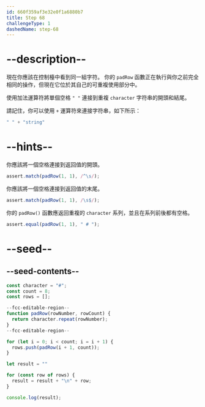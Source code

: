 ```yaml
---
id: 660f359af3e32e0f1a6880b7
title: Step 68
challengeType: 1
dashedName: step-68
---
```


# --description--

現在你應該在控制檯中看到同一組字符。 你的 `padRow` 函數正在執行與你之前完全相同的操作，但現在它位於其自己的可重複使用部分中。

使用加法運算符將單個空格 `" "` 連接到重複 `character` 字符串的開頭和結尾。

請記住，你可以使用 `+` 運算符來連接字符串，如下所示：

```js
" " + "string"
```

# --hints--

你應該將一個空格連接到返回值的開頭。

```js
assert.match(padRow(1, 1), /^\s/);
```

你應該將一個空格連接到返回值的末尾。

```js
assert.match(padRow(1, 1), /\s$/);
```

你的 `padRow()` 函數應返回重複的 `character` 系列，並且在系列前後都有空格。

```js
assert.equal(padRow(1, 1), " # ");
```

# --seed--

## --seed-contents--

```js
const character = "#";
const count = 8;
const rows = [];

--fcc-editable-region--
function padRow(rowNumber, rowCount) {
  return character.repeat(rowNumber);
}
--fcc-editable-region--

for (let i = 0; i < count; i = i + 1) {
  rows.push(padRow(i + 1, count));
}

let result = ""

for (const row of rows) {
  result = result + "\n" + row;
}

console.log(result);
```
